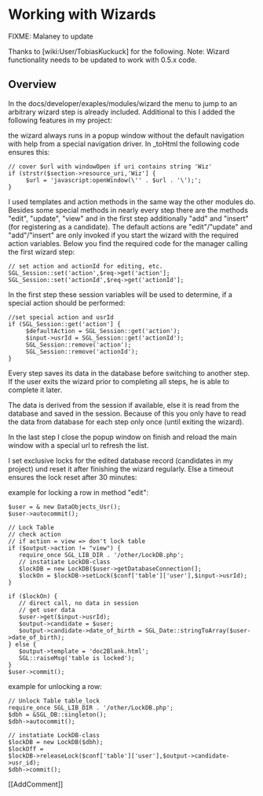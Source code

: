<!-- Name: Howto/WorkingWithWizards -->
<!-- Version: 5 -->
<!-- Last-Modified: 2007/06/12 16:29:06 -->
<!-- Author: lyric -->
# Working with Wizards

FIXME: Malaney to update

Thanks to [wiki:User/TobiasKuckuck] for the following.  Note: Wizard functionality needs to be updated to work with 0.5.x code.

## Overview
In the docs/developer/exaples/modules/wizard the menu to jump to an arbitrary wizard step is  already included. Additional to this I added the following features in my project:

the wizard always runs in a popup window without the default 
navigation with help from a special navigation driver. In _toHtml the 
following code ensures this:


    // cover $url with windowOpen if uri contains string 'Wiz'
    if (strstr($section->resource_uri,'Wiz'] {
         $url = 'javascript:openWindow(\'' . $url . '\');';
    }

I used templates and action methods in the same way the other modules 
do. Besides some special methods in nearly every step there are the 
methods "edit", "update", "view" and in the first step additionally 
"add" and "insert" (for registering as a candidate). The default actions 
are "edit"/"update" and "add"/"insert" are only invoked if you start the 
wizard with the required action variables. Below you find the required 
code for the manager calling the first wizard step:


    // set action and actionId for editing, etc.
    SGL_Session::set('action',$req->get('action'];
    SGL_Session::set('actionId',$req->get('actionId'];

In the first step these session variables will be used to determine, if a 
special action should be performed:


    //set special action and usrId
    if (SGL_Session::get('action'] {
         $defaultAction = SGL_Session::get('action');
         $input->usrId = SGL_Session::get('actionId');
         SGL_Session::remove('action');
         SGL_Session::remove('actionId');
    }

Every step saves its data in the database before switching to another 
step. If the user exits the wizard prior to completing all steps, he is 
able to complete it later.

The data is derived from the session if available, else it is read from 
the database and saved in the session. Because of this you only have to 
read the data from database for each step only once (until exiting the 
wizard).

In the last step I close the popup window on finish and reload the 
main window with a special url to refresh the list.

I set exclusive locks for the edited database record (candidates in my 
project) und reset it after finishing the wizard regularly. Else a 
timeout ensures the lock reset after 30 minutes:

example for locking a row in method "edit":


    $user = & new DataObjects_Usr();
    $user->autocommit();
    
    // Lock Table
    // check action
    // if action = view => don't lock table
    if ($output->action != "view") {
       require_once SGL_LIB_DIR . '/other/LockDB.php';
       // instatiate LockDB-class
       $lockDB = new LockDB($user->getDatabaseConnection(];
       $lockOn = $lockDB->setLock($conf['table']['user'],$input->usrId);
    }
    
    if ($lockOn) {
       // direct call, no data in session
       // get user data
       $user->get($input->usrId);
       $output->candidate = $user;
       $output->candidate->date_of_birth = SGL_Date::stringToArray($user->date_of_birth);
    } else {
       $output->template = 'doc2Blank.html';
       SGL::raiseMsg('table is locked');
    }
    $user->commit();

example for unlocking a row:


    // Unlock Table table_lock
    require_once SGL_LIB_DIR . '/other/LockDB.php';
    $dbh = &SGL_DB::singleton();
    $dbh->autocommit();
    
    // instatiate LockDB-class
    $lockDB = new LockDB($dbh);
    $lockOff = 
    $lockDB->releaseLock($conf['table']['user'],$output->candidate->usr_id);
    $dbh->commit();

[[AddComment]]